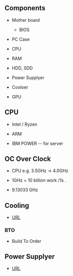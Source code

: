 ## Components

* Mother board
    * BIOS
* PC Case

* CPU

* RAM

* HDD, SDD 

* Power Supplyer

* Cooloer

* GPU


## CPU


* Intel / Ryzen

* ARM

* IBM POWER -- for server


## OC Over Clock
* CPU e.g. 3.5GHz → 4.0GHz

* 1GHz = 10 billion work /1s .
* 9.13033 GHz

## Cooling
* [URL](https://www.sycom.co.jp/media/archives/1269/)

### BTO
* Build To Order

## Power Supplyer
* [URL](https://www.sycom.co.jp/media/archives/7180/)
